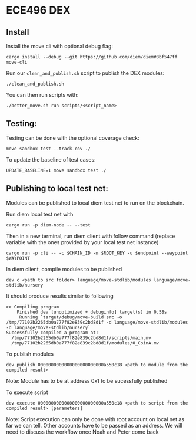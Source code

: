 # ECE496 DEX

## Install

Install the move cli with optional debug flag:
```
cargo install --debug --git https://github.com/diem/diem#8bf547ff move-cli
```
Run our `clean_and_publish.sh` script to publish the DEX modules:
```
./clean_and_publish.sh
```
You can then run scripts with:
```
./better_move.sh run scripts/<script_name>
```

## Testing:
Testing can be done with the optional coverage check:
```
move sandbox test --track-cov ./
```

To update the baseline of test cases:
```
UPDATE_BASELINE=1 move sandbox test ./
```

## Publishing to local test net:
Modules can be published to local diem test net to run on the blockchain.

Run diem local test net with 
```
cargo run -p diem-node -- --test
```

Then in a new terminal, run diem client with follow command (replace variable with the ones provided by your local test net instance)
```
cargo run -p cli -- -c $CHAIN_ID -m $ROOT_KEY -u $endpoint --waypoint $WAYPOINT
```

In diem client, compile modules to be published
```
dev c <path to src folder> language/move-stdlib/modules language/move-stdlib/nursery
```
It should produce results similar to following
```
>> Compiling program
    Finished dev [unoptimized + debuginfo] target(s) in 0.58s
     Running `target/debug/move-build src -o /tmp/77102b2265db0a777f82e839c2bd8d1f -d language/move-stdlib/modules -d language/move-stdlib/nursery`
Successfully compiled a program at:
  /tmp/77102b2265db0a777f82e839c2bd8d1f/scripts/main.mv
  /tmp/77102b2265db0a777f82e839c2bd8d1f/modules/0_CoinA.mv
```

To publish modules
```
dev publish 0000000000000000000000000a550c18 <path to module from the compiled result>
```
Note: Module has to be at address 0x1 to be sucessfully published 

To execute script
```
dev execute 0000000000000000000000000a550c18 <path to script from the compiled result> [parameters]
```
Note: Script execution can only be done with root account on local net as far we can tell. Other accounts have to be passed as an address. We will need to discuss the workflow once Noah and Peter come back
